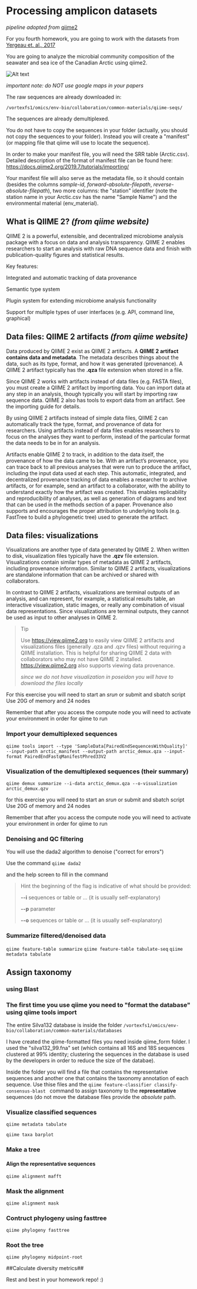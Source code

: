 # Processing amplicon datasets
*pipeline adopted from*  [qiime2][1]

For you fourth homework, you are going to work with the datasets from [Yergeau et. al., 2017][3]

You are going to analyze the microbial community composition of the seawater and sea ice of the Canadian Arctic using qiime2.

![Alt text](./map.png)

*important note: do NOT use google maps in your papers*


The raw sequences are already downloaded in:

```/vortexfs1/omics/env-bio/collaboration/common-materials/qiime-seqs/```

The sequences are already demultiplexed.

You do not have to copy the sequences in your folder (actually, you should not copy the sequences to your folder). Instead you will create a "manifest" (or mapping file that qiime will use to locate the sequence).

In order to make your manifest file, you will need the SRR table (Arctic.csv). Detailed description of the format of manifest file can be found here: https://docs.qiime2.org/2019.7/tutorials/importing/

Your manifest file will also serve as the metadata file, so it should contain (besides the columns *sample-id*, *forward-absolute-filepath*, *reverse-absolute-filepath*), two more columns: the "station" identifier (note the station name in your Arctic.csv has the name "Sample Name") and the environmental material (env_material). 


## What is QIIME 2? *(from qiime website)*
QIIME 2 is a powerful, extensible, and decentralized microbiome analysis package with a focus on data and analysis transparency. QIIME 2 enables researchers to start an analysis with raw DNA sequence data and finish with publication-quality figures and statistical results.

Key features:

Integrated and automatic tracking of data provenance

Semantic type system

Plugin system for extending microbiome analysis functionality

Support for multiple types of user interfaces (e.g. API, command line, graphical)

## Data files: QIIME 2 artifacts *(from qiime website)*
Data produced by QIIME 2 exist as QIIME 2 artifacts. A **QIIME 2 artifact contains data and metadata**. The metadata describes things about the data, such as its type, format, and how it was generated (provenance). A QIIME 2 artifact typically has the **.qza** file extension when stored in a file.

Since QIIME 2 works with artifacts instead of data files (e.g. FASTA files), you must create a QIIME 2 artifact by importing data. You can import data at any step in an analysis, though typically you will start by importing raw sequence data. QIIME 2 also has tools to export data from an artifact. See the importing guide for details.

By using QIIME 2 artifacts instead of simple data files, QIIME 2 can automatically track the type, format, and provenance of data for researchers. Using artifacts instead of data files enables researchers to focus on the analyses they want to perform, instead of the particular format the data needs to be in for an analysis.

Artifacts enable QIIME 2 to track, in addition to the data itself, the provenance of how the data came to be. With an artifact’s provenance, you can trace back to all previous analyses that were run to produce the artifact, including the input data used at each step. This automatic, integrated, and decentralized provenance tracking of data enables a researcher to archive artifacts, or for example, send an artifact to a collaborator, with the ability to understand exactly how the artifact was created. This enables replicability and reproducibility of analyses, as well as generation of diagrams and text that can be used in the methods section of a paper. Provenance also supports and encourages the proper attribution to underlying tools (e.g. FastTree to build a phylogenetic tree) used to generate the artifact.

## Data files: visualizations
Visualizations are another type of data generated by QIIME 2. When written to disk, visualization files typically have the **.qzv** file extension. Visualizations contain similar types of metadata as QIIME 2 artifacts, including provenance information. Similar to QIIME 2 artifacts, visualizations are standalone information that can be archived or shared with collaborators.

In contrast to QIIME 2 artifacts, visualizations are terminal outputs of an analysis, and can represent, for example, a statistical results table, an interactive visualization, static images, or really any combination of visual data representations. Since visualizations are terminal outputs, they cannot be used as input to other analyses in QIIME 2.

> Tip
>
> Use https://view.qiime2.org to easily view QIIME 2 artifacts and visualizations files (generally .qza and .qzv files) without requiring a QIIME installation. This is helpful for sharing QIIME 2 data with collaborators who may not have QIIME 2 installed. https://view.qiime2.org also supports viewing data provenance.
>
> *since we do not have visualization in poseidon you will have to download the files locally*


For this exercise you will need to start an *srun* or submit and sbatch script
Use 20G of memory and 24 nodes

Remember that after you access the compute node you will need to activate your environment in order for qiime to run

### Import your demultiplexed sequences
```qiime tools import --type 'SampleData[PairedEndSequencesWithQuality]' --input-path arctic_manifest --output-path arctic_demux.qza --input-format PairedEndFastqManifestPhred33V2```

### Visualization of the demultiplexed sequences (their summary)
```qiime demux summarize --i-data arctic_demux.qza --o-visualization arctic_demux.qzv```

for this exercise you will need to start an *srun* or submit and sbatch script
Use 20G of memory and 24 nodes

Remember that after you access the compute node you will need to activate your environment in order for qiime to run

### Denoising and QC filtering
You will use the dada2 algorithm to denoise ("correct for errors")
 
Use the command ```qiime dada2```

and the help screen to fill in the command

> Hint the beginning of the flag is indicative of what should be provided:
>
>  **--i** sequences or table or ... (it is usually self-explanatory)
>
>  **--p** parameter
>
>  **--o** sequences or table or ... (it is usually self-explanatory)

 
### Summarize filtered/denoised data 

```qiime feature-table summarize``` 
```qiime feature-table tabulate-seq```
```qiime metadata tabulate```

## Assign taxonomy
### using Blast

### The first time you use qiime you need to "format the database" using qiime tools import
The entire Silva132 database is inside the folder ```/vortexfs1/omics/env-bio/collaboration/common-materials/databases```

I have created the qiime-formatted files you need inside qiime_form folder. I used the "silva132_99.fna" set (which contains all 16S and 18S sequences clustered at 99% identity; clustering the sequences in the database is used by the developers in order to reduce the size of the databae).

Inside the folder you will find a file that contains the representative sequences and another one that contains the taxonomy annotation of each sequence. Use thise files and the ```qiime feature-classifier classify-consensus-blast ``` command to assign taxonomy to the **representative** sequences (do not move the database files provide the *absolute* path.

### Visualize classified sequences
```qiime metadata tabulate```

```qiime taxa barplot```

### Make a tree
#### Align the representative sequences
```qiime alignment mafft```

### Mask the alignment
```qiime alignment mask```

### Contruct phylogeny using fasttree
```qiime phylogeny fasttree```

### Root the tree
```qiime phylogeny midpoint-root```

##Calculate diversity metrics##

Rest and best in your homework repo!
:)

  [1]: https://qiime2.org/
  [2]: https://docs.qiime2.org/2019.7/install/native/
  [3]: https://www.nature.com/articles/srep42242
